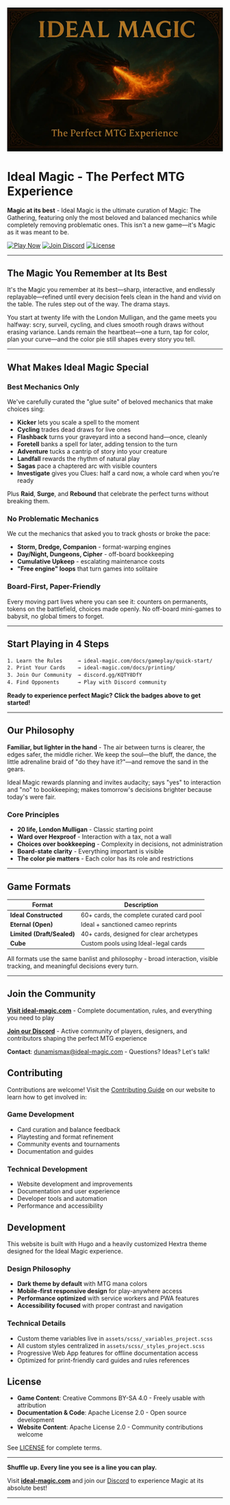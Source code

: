 <p align="center">
  <img src="static/images/ideal-magic-main.webp" alt="Ideal Magic - The Perfect MTG Experience" width="600" />
</p>

# Ideal Magic - The Perfect MTG Experience

**Magic at its best** - Ideal Magic is the ultimate curation of Magic: The Gathering, featuring only the most beloved and balanced mechanics while completely removing problematic ones. This isn't a new game—it's Magic as it was meant to be.

[![Play Now](https://img.shields.io/badge/Play_Now-ideal--magic.com-50fa7b?style=for-the-badge&labelColor=0b0b0b)](https://ideal-magic.com)
[![Join Discord](https://img.shields.io/badge/Join_Discord-Community-8839ef?style=for-the-badge&labelColor=0b0b0b)](https://discord.gg/KQTY8DfY)
[![License](https://img.shields.io/badge/License-CC_BY--SA_4.0-a6e3a1?style=for-the-badge&labelColor=0b0b0b)](LICENSE)

---

## **The Magic You Remember at Its Best**

It's the Magic you remember at its best—sharp, interactive, and endlessly replayable—refined until every decision feels clean in the hand and vivid on the table. The rules step out of the way. The drama stays.

You start at twenty life with the London Mulligan, and the game meets you halfway: scry, surveil, cycling, and clues smooth rough draws without erasing variance. Lands remain the heartbeat—one a turn, tap for color, plan your curve—and the color pie still shapes every story you tell.

---

## **What Makes Ideal Magic Special**

### **Best Mechanics Only**

We've carefully curated the "glue suite" of beloved mechanics that make choices sing:

- **Kicker** lets you scale a spell to the moment
- **Cycling** trades dead draws for live ones
- **Flashback** turns your graveyard into a second hand—once, cleanly
- **Foretell** banks a spell for later, adding tension to the turn
- **Adventure** tucks a cantrip of story into your creature
- **Landfall** rewards the rhythm of natural play
- **Sagas** pace a chaptered arc with visible counters
- **Investigate** gives you Clues: half a card now, a whole card when you're ready

Plus **Raid**, **Surge**, and **Rebound** that celebrate the perfect turns without breaking them.

### **No Problematic Mechanics**

We cut the mechanics that asked you to track ghosts or broke the pace:

- **Storm, Dredge, Companion** - format-warping engines
- **Day/Night, Dungeons, Cipher** - off-board bookkeeping
- **Cumulative Upkeep** - escalating maintenance costs
- **"Free engine" loops** that turn games into solitaire

### **Board-First, Paper-Friendly**

Every moving part lives where you can see it: counters on permanents, tokens on the battlefield, choices made openly. No off-board mini-games to babysit, no global timers to forget.

---

## **Start Playing in 4 Steps**

```sh
1. Learn the Rules     → ideal-magic.com/docs/gameplay/quick-start/
2. Print Your Cards    → ideal-magic.com/docs/printing/
3. Join Our Community  → discord.gg/KQTY8DfY
4. Find Opponents      → Play with Discord community
```

**Ready to experience perfect Magic?** **Click the badges above to get started!**

---

## **Our Philosophy**

**Familiar, but lighter in the hand** - The air between turns is clearer, the edges safer, the middle richer. We keep the soul—the bluff, the dance, the little adrenaline braid of "do they have it?"—and remove the sand in the gears.

Ideal Magic rewards planning and invites audacity; says "yes" to interaction and "no" to bookkeeping; makes tomorrow's decisions brighter because today's were fair.

### **Core Principles**

- **20 life, London Mulligan** - Classic starting point
- **Ward over Hexproof** - Interaction with a tax, not a wall
- **Choices over bookkeeping** - Complexity in decisions, not administration
- **Board-state clarity** - Everything important is visible
- **The color pie matters** - Each color has its role and restrictions

---

## **Game Formats**

| Format | Description |
|--------|-------------|
| **Ideal Constructed** | 60+ cards, the complete curated card pool |
| **Eternal (Open)** | Ideal + sanctioned cameo reprints |
| **Limited (Draft/Sealed)** | 40+ cards, designed for clear archetypes |
| **Cube** | Custom pools using Ideal-legal cards |

All formats use the same banlist and philosophy - broad interaction, visible tracking, and meaningful decisions every turn.

---

## **Join the Community**

**[Visit ideal-magic.com](https://ideal-magic.com)** - Complete documentation, rules, and everything you need to play

**[Join our Discord](https://discord.gg/KQTY8DfY)** - Active community of players, designers, and contributors shaping the perfect MTG experience

**Contact**: [dunamismax@ideal-magic.com](mailto:dunamismax@ideal-magic.com) - Questions? Ideas? Let's talk!

## Contributing

Contributions are welcome! Visit the [Contributing Guide](https://ideal-magic.com/docs/contributing/) on our website to learn how to get involved in:

### Game Development

- Card curation and balance feedback
- Playtesting and format refinement
- Community events and tournaments
- Documentation and guides

### Technical Development

- Website development and improvements
- Documentation and user experience
- Developer tools and automation
- Performance and accessibility

## Development

This website is built with Hugo and a heavily customized Hextra theme designed for the Ideal Magic experience.

### Design Philosophy

- **Dark theme by default** with MTG mana colors
- **Mobile-first responsive design** for play-anywhere access
- **Performance optimized** with service workers and PWA features
- **Accessibility focused** with proper contrast and navigation

### Technical Details

- Custom theme variables live in `assets/scss/_variables_project.scss`
- All custom styles centralized in `assets/scss/_styles_project.scss`
- Progressive Web App features for offline documentation access
- Optimized for print-friendly card guides and rules references

## License

- **Game Content**: Creative Commons BY-SA 4.0 - Freely usable with attribution
- **Documentation & Code**: Apache License 2.0 - Open source development
- **Website Content**: Apache License 2.0 - Community contributions welcome

See [LICENSE](LICENSE) for complete terms.

---

**Shuffle up. Every line you see is a line you can play.**

Visit **[ideal-magic.com](https://ideal-magic.com)** and join our [Discord](https://discord.gg/KQTY8DfY) to experience Magic at its absolute best!

---

<!-- Deployment handled by Cloudflare Pages build (hugo). No GitHub Actions. -->